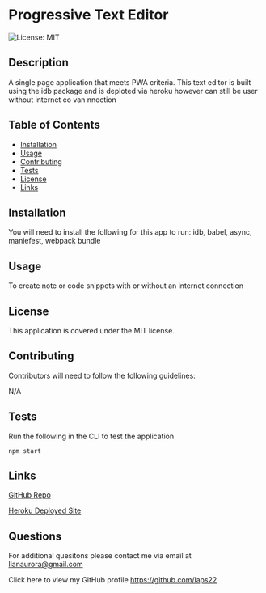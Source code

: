 # Progressive Text Editor
  ![License: MIT](https://img.shields.io/badge/License-MIT-yellow.svg)
  
  
  ## Description

  A single page application  that meets PWA criteria. This text editor is built using the idb package and is deploted via heroku however can still be user without internet co van nnection
  
  ## Table of Contents
  
  - [Installation](#installation)
  - [Usage](#usage)
  - [Contributing](#contributing)
  - [Tests](#tests)
  - [License](#license)
  - [Links](#links)
  
  ## Installation

  You will need to install the following for this app to run:
  idb, babel, async, maniefest,  webpack bundle
  
  ## Usage

  To create note or code snippets with or without an internet connection
  
  ## License

  This application is covered under the MIT license.
  

  ## Contributing

  Contributors will need to follow the following guidelines: 

   N/A

  ## Tests

   Run the following in the CLI to test the application
   
   `npm start`

   ## Links

   [GitHub Repo](https://github.com/laps22/Progressive-Text-Editor)

   [Heroku Deployed Site](https://progressive-text.herokuapp.com/)

   ## Questions

   For additional quesitons please contact me via email at lianaurora@gmail.com
   
   Click here to view my GitHub profile 
   https://github.com/laps22
